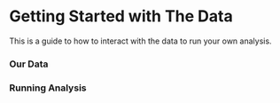 # Getting Started with The Data
This is a guide to how to interact with the data to run your own analysis. 

### Our Data

### Running Analysis
